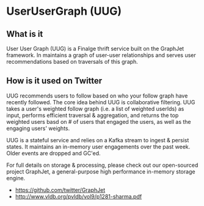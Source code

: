 # UserUserGraph (UUG)

## What is it

User User Graph (UUG) is a Finalge thrift service built on the GraphJet framework. In maintains a graph of user-user relationships and serves user recommendations based on traversals of this graph.

## How is it used on Twitter

UUG recommends users to follow based on who your follow graph have recently followed.
The core idea behind UUG is collaborative filtering. UUG takes a user's weighted follow graph (i.e. a list of weighted userIds) as input,
performs efficient traversal & aggregation, and returns the top weighted users basd on # of users that engaged the users, as well as
the engaging users' weights.

UUG is a stateful service and relies on a Kafka stream to ingest & persist states. It maintains an in-memory user engagements over the past
week. Older events are dropped and GC'ed.

For full details on storage & processing, please check out our open-sourced project GraphJet, a general-purpose high performance in-memory storage engine.

- https://github.com/twitter/GraphJet
- http://www.vldb.org/pvldb/vol9/p1281-sharma.pdf
